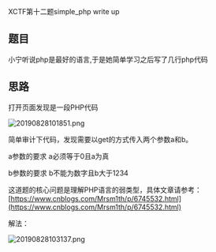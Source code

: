 XCTF第十二题simple_php  write up

## 题目

小宁听说php是最好的语言,于是她简单学习之后写了几行php代码

## 思路

打开页面发现是一段PHP代码

![20190828101851.png](https://i.loli.net/2019/08/28/iu5UlNGTaWcXQfK.png)

简单审计下代码，发现需要以get的方式传入两个参数a和b。

a参数的要求 a必须等于0且a为真

b参数的要求 b不能为数字且b大于1234

这道题的核心问题是理解PHP语言的弱类型，具体文章请参考：[https://www.cnblogs.com/Mrsm1th/p/6745532.html](https://www.cnblogs.com/Mrsm1th/p/6745532.html)

解法：

![20190828103137.png](https://i.loli.net/2019/08/28/lQ8y1wsHmMquUIX.png)
